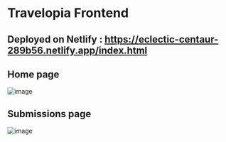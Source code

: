 # Travelopia Frontend

## Deployed on  Netlify : https://eclectic-centaur-289b56.netlify.app/index.html

## Home page

![image](https://github.com/anujrawat22/travelopia_frontend/blob/main/Screenshot%20(191).png)

## Submissions page

![image](https://github.com/anujrawat22/travelopia_frontend/blob/main/Screenshot%20(192).png)
